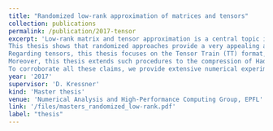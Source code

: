 ```yaml
---
title: "Randomized low-rank approximation of matrices and tensors"
collection: publications
permalink: /publication/2017-tensor
excerpt: 'Low-rank matrix and tensor approximation is a central topic in computational linear algebra, with countless applications in scientific computing and data analysis. In this thesis, we explore the possibility to compute low-rank approximations of matrices and tensors by using randomized techniques. In particular, we provide an overview of the existing literature on the topic, and we derive several extensions to tackle two variations of the compression problem: the computation of low-rank approximations with fixed rank and with fixed precision.<br>
This thesis shows that randomized approaches provide a very appealing alternative to deterministic techniques. In particular, in the case of matrix compression, we describe methods which have (approximately) the same complexity as the most efficient deterministic algorithms, but are more appealing because of their robustness.<br>
Regarding tensors, this thesis focuses on the Tensor Train (TT) format, which represents a generalization of the low-rank decomposition for matrices. In particular, we derive a randomized approach which performs better than the state-of-the-art deterministic algorithm for the compression of tensors in the TT format, by exploiting the efficiency with which some operations can be carried out in this format.<br>
Moreover, this thesis extends such procedures to the compression of Hadamard products of matrices and of tensors, which represent fundamental operations in several linear algebra algorithms. In both cases, we devise randomized techniques which outperform their deterministic counterparts. Also, we show that randomness leads to a diminished memory exploitation.<br>
To corroborate all these claims, we provide extensive numerical experiments.'
year: '2017'
supervisor: 'D. Kressner'
kind: 'Master thesis'
venue: 'Numerical Analysis and High-Performance Computing Group, EPFL'
link: '/files/masters_randomized_low-rank.pdf'
label: "thesis"
---
```


